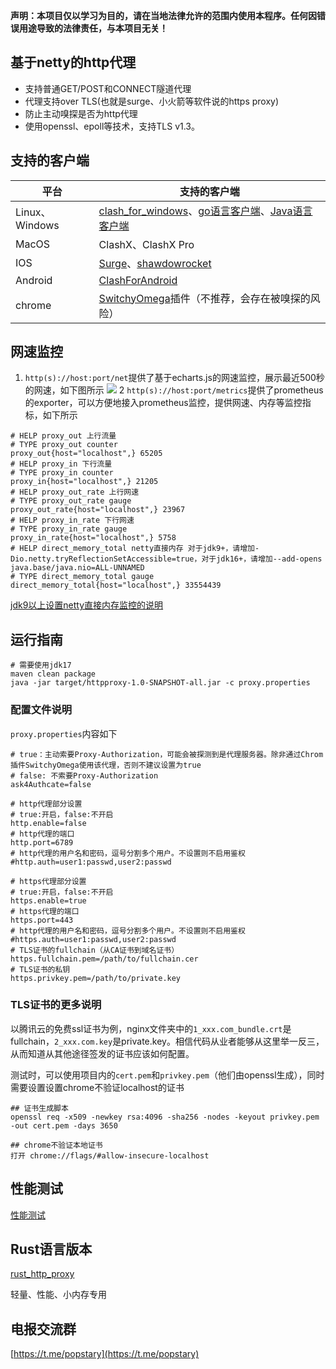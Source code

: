 **声明：本项目仅以学习为目的，请在当地法律允许的范围内使用本程序。任何因错误用途导致的法律责任，与本项目无关！**

## 基于netty的http代理

- 支持普通GET/POST和CONNECT隧道代理
- 代理支持over TLS(也就是surge、小火箭等软件说的https proxy)
- 防止主动嗅探是否为http代理
- 使用openssl、epoll等技术，支持TLS v1.3。

## 支持的客户端

| 平台            | 支持的客户端                                                                                                                                                            |
|---------------|-------------------------------------------------------------------------------------------------------------------------------------------------------------------|
| Linux、Windows | [clash_for_windows](https://github.com/Fndroid/clash_for_windows_pkg)、[go语言客户端](https://github.com/arloor/forward)、[Java语言客户端](https://github.com/arloor/connect) |
| MacOS         | ClashX、ClashX Pro|                                                                                                                                                 |                                                                                                                                                           |                                                                                                                                                           |
| IOS           | [Surge](https://apps.apple.com/us/app/surge-4/id1442620678)、[shawdowrocket](https://apps.apple.com/us/app/shadowrocket/id932747118)                               |
| Android       | [ClashForAndroid](https://github.com/Kr328/ClashForAndroid)                                                                                                       |
| chrome        | [SwitchyOmega](https://chrome.google.com/webstore/detail/proxy-switchyomega/padekgcemlokbadohgkifijomclgjgif)插件（不推荐，会存在被嗅探的风险）                                    |

## 网速监控

1. `http(s)://host:port/net`提供了基于echarts.js的网速监控，展示最近500秒的网速，如下图所示
 ![](/实时网速.png)
2 `http(s)://host:port/metrics`提供了prometheus的exporter，可以方便地接入prometheus监控，提供网速、内存等监控指标，如下所示

```shell
# HELP proxy_out 上行流量
# TYPE proxy_out counter
proxy_out{host="localhost",} 65205
# HELP proxy_in 下行流量
# TYPE proxy_in counter
proxy_in{host="localhost",} 21205
# HELP proxy_out_rate 上行网速
# TYPE proxy_out_rate gauge
proxy_out_rate{host="localhost",} 23967
# HELP proxy_in_rate 下行网速
# TYPE proxy_in_rate gauge
proxy_in_rate{host="localhost",} 5758
# HELP direct_memory_total netty直接内存 对于jdk9+，请增加-Dio.netty.tryReflectionSetAccessible=true，对于jdk16+，请增加--add-opens java.base/java.nio=ALL-UNNAMED
# TYPE direct_memory_total gauge
direct_memory_total{host="localhost",} 33554439
```

[jdk9以上设置netty直接内存监控的说明](/jdk9以上设置netty直接内存监控的说明.md)

## 运行指南

```shell
# 需要使用jdk17
maven clean package
java -jar target/httpproxy-1.0-SNAPSHOT-all.jar -c proxy.properties
```

### 配置文件说明

`proxy.properties`内容如下

```shell script
# true：主动索要Proxy-Authorization，可能会被探测到是代理服务器。除非通过Chrom插件SwitchyOmega使用该代理，否则不建议设置为true
# false: 不索要Proxy-Authorization
ask4Authcate=false

# http代理部分设置
# true:开启，false:不开启
http.enable=false                 
# http代理的端口
http.port=6789
# http代理的用户名和密码，逗号分割多个用户。不设置则不启用鉴权
#http.auth=user1:passwd,user2:passwd

# https代理部分设置
# true:开启，false:不开启
https.enable=true
# https代理的端口
https.port=443
# http代理的用户名和密码，逗号分割多个用户。不设置则不启用鉴权
#https.auth=user1:passwd,user2:passwd
# TLS证书的fullchain（从CA证书到域名证书）
https.fullchain.pem=/path/to/fullchain.cer
# TLS证书的私钥
https.privkey.pem=/path/to/private.key
```

### TLS证书的更多说明

以腾讯云的免费ssl证书为例，nginx文件夹中的`1_xxx.com_bundle.crt`是fullchain，`2_xxx.com.key`是private.key。相信代码从业者能够从这里举一反三，从而知道从其他途径签发的证书应该如何配置。

测试时，可以使用项目内的`cert.pem`和`privkey.pem`（他们由openssl生成），同时需要设置设置chrome不验证localhost的证书

```shell
## 证书生成脚本
openssl req -x509 -newkey rsa:4096 -sha256 -nodes -keyout privkey.pem -out cert.pem -days 3650

## chrome不验证本地证书
打开 chrome://flags/#allow-insecure-localhost
```

## 性能测试

[性能测试](性能测试.md)

## Rust语言版本

[rust_http_proxy](https://github.com/arloor/rust_http_proxy)

轻量、性能、小内存专用

## 电报交流群

[https://t.me/popstary](https://t.me/popstary)
